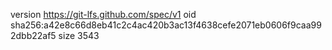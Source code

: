 version https://git-lfs.github.com/spec/v1
oid sha256:a42e8c66d8eb41c2c4ac420b3ac13f4638cefe2071eb0606f9caa992dbb22af5
size 3543
